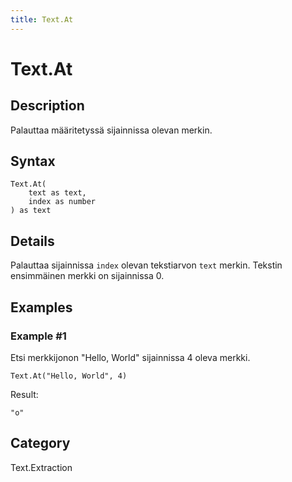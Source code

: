 ```yaml
---
title: Text.At
---
```


# Text.At


## Description

Palauttaa määritetyssä sijainnissa olevan merkin.


## Syntax

```powerquery
Text.At(
    text as text,
    index as number
) as text
```


## Details

Palauttaa sijainnissa <code>index</code> olevan tekstiarvon <code>text</code> merkin. Tekstin ensimmäinen merkki on sijainnissa 0.


## Examples

### Example #1 
Etsi merkkijonon &#34;Hello, World&#34; sijainnissa 4 oleva merkki.
```powerquery
Text.At("Hello, World", 4)
```

Result: 
```powerquery
"o"
```




## Category
Text.Extraction
